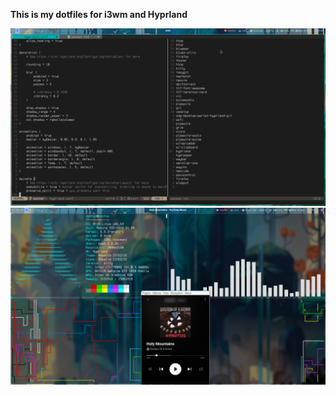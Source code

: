 **This is my dotfiles for i3wm and Hyprland**

![screenshots](example/example1.png)
![screenshots](example/example2.png)
